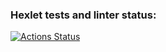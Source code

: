 ### Hexlet tests and linter status:

[![Actions Status](https://github.com/Scooby-Hub/frontend-project-44/workflows/hexlet-check/badge.svg)](https://github.com/Scooby-Hub/frontend-project-44/actions)
